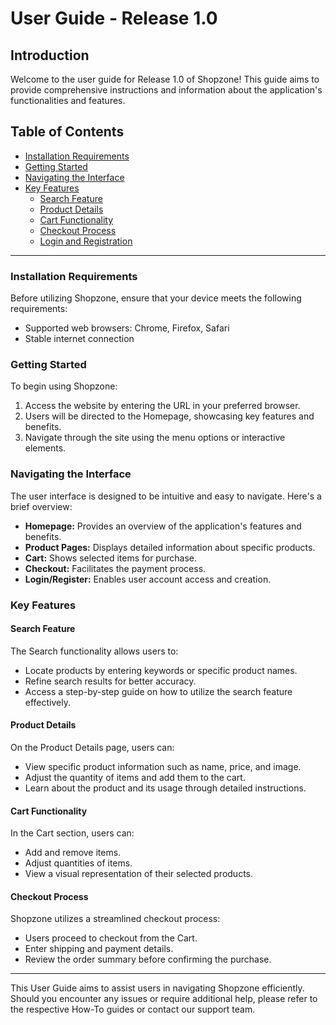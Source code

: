 # User Guide - Release 1.0

## Introduction

Welcome to the user guide for Release 1.0 of Shopzone! This guide aims to provide comprehensive instructions and information about the application's functionalities and features.

## Table of Contents

- [Installation Requirements](#installation-requirements)
- [Getting Started](#getting-started)
- [Navigating the Interface](#navigating-the-interface)
- [Key Features](#key-features)
  - [Search Feature](#search-feature)
  - [Product Details](#product-details)
  - [Cart Functionality](#cart-functionality)
  - [Checkout Process](#checkout-process)
  - [Login and Registration](#login-and-registration)

---

### Installation Requirements

Before utilizing Shopzone, ensure that your device meets the following requirements:

- Supported web browsers: Chrome, Firefox, Safari
- Stable internet connection

### Getting Started

To begin using Shopzone:

1. Access the website by entering the URL in your preferred browser.
2. Users will be directed to the Homepage, showcasing key features and benefits.
3. Navigate through the site using the menu options or interactive elements.

### Navigating the Interface

The user interface is designed to be intuitive and easy to navigate. Here's a brief overview:

- **Homepage:** Provides an overview of the application's features and benefits.
- **Product Pages:** Displays detailed information about specific products.
- **Cart:** Shows selected items for purchase.
- **Checkout:** Facilitates the payment process.
- **Login/Register:** Enables user account access and creation.

### Key Features

#### Search Feature

The Search functionality allows users to:

- Locate products by entering keywords or specific product names.
- Refine search results for better accuracy.
- Access a step-by-step guide on how to utilize the search feature effectively.

#### Product Details

On the Product Details page, users can:

- View specific product information such as name, price, and image.
- Adjust the quantity of items and add them to the cart.
- Learn about the product and its usage through detailed instructions.

#### Cart Functionality

In the Cart section, users can:

- Add and remove items.
- Adjust quantities of items.
- View a visual representation of their selected products.

#### Checkout Process

Shopzone utilizes a streamlined checkout process:

- Users proceed to checkout from the Cart.
- Enter shipping and payment details.
- Review the order summary before confirming the purchase.

---

This User Guide aims to assist users in navigating Shopzone efficiently. Should you encounter any issues or require additional help, please refer to the respective How-To guides or contact our support team.
